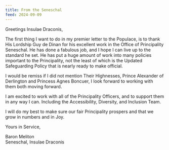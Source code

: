 ```yaml
---
title: From the Seneschal
feed: 2024-09-09
---
```


Greetings Insulae Draconis, 

The first thing I want to do in my premier letter to the Populace, is to thank His Lordship Guy de Dinan for his excellent work in the Office of Principality Seneschal. He has done a fabulous job, and I hope I can live up to the standard he set. He has put a huge amount of work into many policies important to the Principality, not the least of which is the Updated Safeguarding Policy that is nearly ready to make official. 

I would be remiss if I did not mention Their Highnesses, Prince Alexander of Derlington and Princess Agnes Boncuer, I look forward to working with them both moving forward. 

I am excited to work with all of the Principality Officers, and to support them in any way I can. Including the Accessibility, Diversity, and Inclusion Team. 

I will do my best to make sure our fair Principality prospers and that we grow in numbers and in Joy. 

Yours in Service,

Baron Meliton  
Seneschal, Insulae Draconis 
